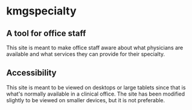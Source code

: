 # kmgspecialty

## A tool for office staff

This site is meant to make office staff aware about what physicians are available and what services they can provide for their specialty.

## Accessibility

This site is meant to be viewed on desktops or large tablets since that is what's normally available in a clinical office. The site has been modified slightly to be viewed on smaller devices, but it is not preferable.

